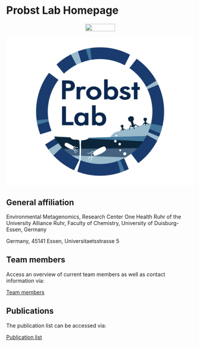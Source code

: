 # Probst Lab Homepage

<p align="center">
<img src="https://probstlab.github.io/Lab_homepage/docs/assets/Probst_Lab_Logo_transparent.png" width=40% height=40%>
  </p>

![lablogo](docs/assets/Probst_Lab_Logo_transparent.png)
## General affiliation

Environmental Metagenomics, Research Center One Health Ruhr of the University Alliance Ruhr, Faculty of Chemistry, University of Duisburg-Essen, Germany

Germany, 45141 Essen, Universitaetsstrasse 5

## Team members

Access an overview of current team members as well as contact information via:

[Team members](https://ProbstLab.github.io/Lab_homepage/teammembers )

## Publications

The publication list can be accessed via:

[Publication list](https:////ProbstLab.github.io/Lab_homepage/publications )
